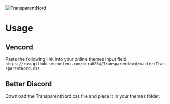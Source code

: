 ![TransparentNord](TransparentNord.png "TransparentNord")
# Usage
## Vencord
Paste the following link into your online themes input field:<br/>
`https://raw.githubusercontent.com/nnra6864/TransparentNord/master/TransparentNord.css`
## Better Discord
Download the TransparentNord.css file and place it in your themes folder.
